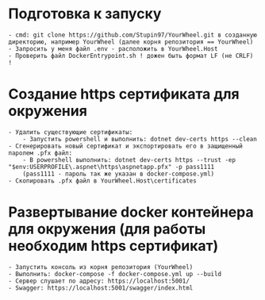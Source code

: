 # Подготовка к запуску
	- cmd: git clone https://github.com/Stupin97/YourWheel.git в созданную директорию, например YourWheel (далее корня репозитория == YourWheel)
	- Запросить у меня файл .env - расположить в YourWheel.Host
	- Проверить файл DockerEntrypoint.sh ! дожен быть формат LF (не CRLF) !
#

# Создание https сертификата для окружения

	- Удалить существующие сертификаты: 
		- Запустить powershell и выполнить: dotnet dev-certs https --clean
	- Сгенерировать новый сертификат и экспортировать его в защищенный паролем .pfx файл:
		- В powershell выполнить: dotnet dev-certs https --trust -ep "$env:USERPROFILE\.aspnet\https\aspnetapp.pfx" -p pass1111
		(pass1111 - пароль так же указан в docker-compose.yml)
	- Скопировать .pfx файл в YourWheel.Host\certificates

# Развертывание docker контейнера для окружения (для работы необходим https сертификат)

	- Запустить консоль из корня репозитория (YourWheel)
	- Выполнить: docker-compose -f docker-compose.yml up --build 
	- Сервер слушает по адресу: https://localhost:5001/
	- Swagger: https://localhost:5001/swagger/index.html